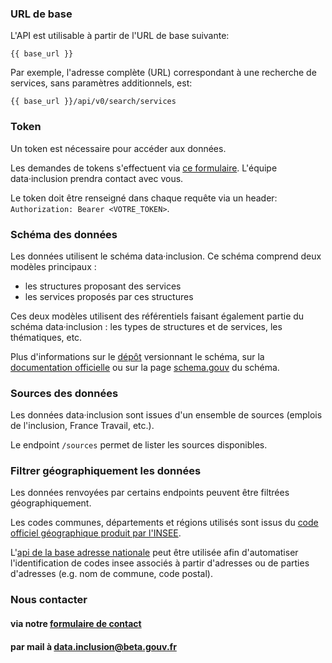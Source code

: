 ### URL de base

L'API est utilisable à partir de l'URL de base suivante:

```
{{ base_url }}
```

Par exemple, l'adresse complète (URL) correspondant à une recherche de services,
sans paramètres additionnels, est:

```
{{ base_url }}/api/v0/search/services
```



### Token

Un token est nécessaire pour accéder aux données.

Les demandes de tokens s'effectuent via [ce formulaire](https://tally.so/r/mYjJ85). L'équipe data·inclusion prendra contact avec vous.

Le token doit être renseigné dans chaque requête via un header:
`Authorization: Bearer <VOTRE_TOKEN>`.

### Schéma des données

Les données utilisent le schéma data·inclusion. Ce schéma comprend deux modèles principaux :

* les structures proposant des services
* les services proposés par ces structures

Ces deux modèles utilisent des référentiels faisant également partie du schéma data·inclusion : les types de structures et de services, les thématiques, etc.

Plus d'informations sur le
[dépôt](https://github.com/gip-inclusion/data-inclusion-schema) versionnant le schéma,
sur la [documentation officielle](https://www.data.inclusion.beta.gouv.fr/schemas-de-donnees-de-loffre/schema-des-structures-dinsertion)
ou sur la page [schema.gouv](https://schema.data.gouv.fr/gip-inclusion/data-inclusion-schema/) du schéma.

### Sources des données

Les données data·inclusion sont issues d'un ensemble de sources (emplois de l'inclusion, France Travail, etc.).

Le endpoint `/sources` permet de lister les sources disponibles.


### Filtrer géographiquement les données

Les données renvoyées par certains endpoints peuvent être filtrées géographiquement.

Les codes communes, départements et régions utilisés sont issus du [code officiel géographique produit par l'INSEE](https://www.insee.fr/fr/information/2560452).

L'[api de la base adresse nationale](https://adresse.data.gouv.fr/api-doc/adresse) peut être utilisée afin d'automatiser l'identification de codes insee associés à partir d'adresses ou de parties d'adresses (e.g. nom de commune, code postal).


### Nous contacter

#### via notre [formulaire de contact](https://tally.so/r/w7N6Zz)

#### par mail à [data.inclusion@beta.gouv.fr](mailto:data.inclusion@beta.gouv.fr)

